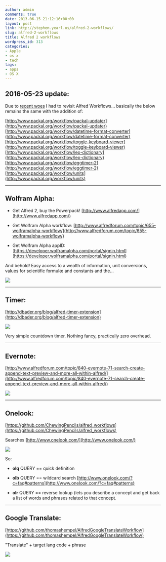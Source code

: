 ```yaml
---
author: admin
comments: true
date: 2013-06-15 21:12:16+00:00
layout: post
link: http://stephen.yearl.us/alfred-2-workflows/
slug: alfred-2-workflows
title: Alfred 2 workflows
wordpress_id: 313
categories:
- Apple
- os x
- tech
tags:
- apps
- OS X
---
```


## 2016-05-23 update:


Due to [recent woes](http://stephen.yearl.us/fsked-home-el-capitan-home-directory/) I had to revisit Alfred Workflows... basically the below remains the same with the addition of:

[http://www.packal.org/workflow/packal-updater](http://www.packal.org/workflow/packal-updater)
[http://www.packal.org/workflow/datetime-format-converter](http://www.packal.org/workflow/datetime-format-converter)
[http://www.packal.org/workflow/toggle-keyboard-viewer](http://www.packal.org/workflow/toggle-keyboard-viewer)
[http://www.packal.org/workflow/leo-dictionary](http://www.packal.org/workflow/leo-dictionary)
[http://www.packal.org/workflow/eggtimer-2](http://www.packal.org/workflow/eggtimer-2)
[http://www.packal.org/workflow/units](http://www.packal.org/workflow/units)



* * *





## Wolfram Alpha:






 	
  * Get Alfred 2, buy the Powerpack! [http://www.alfredapp.com/](http://www.alfredapp.com/)

 	
  * Get Wolfram Alpha workflow: [http://www.alfredforum.com/topic/655-wolframalpha-workflow/](http://www.alfredforum.com/topic/655-wolframalpha-workflow/)

 	
  * Get Wolfram Alpha appID: [https://developer.wolframalpha.com/portal/signin.html](https://developer.wolframalpha.com/portal/signin.html)


And behold! Easy access to a wealth of information, unit conversions, values for scientific formulæ and constants and the...

![](http://stephen.yearl.us/wp-content/uploads/2013/07/wpid-Screen-Shot-2013-07-08-at-17.06.02-5.png)



* * *





## Timer:


[http://dbader.org/blog/alfred-timer-extension](http://dbader.org/blog/alfred-timer-extension)

![](http://stephen.yearl.us/wp-content/uploads/2013/07/wpid-alfred-timer1.png)

Very simple countdown timer. Nothing fancy, practically zero overhead.



* * *





## Evernote:




[http://www.alfredforum.com/topic/840-evernote-71-search-create-append-text-preview-and-more-all-within-alfred/](http://www.alfredforum.com/topic/840-evernote-71-search-create-append-text-preview-and-more-all-within-alfred/)

![](http://stephen.yearl.us/wp-content/uploads/2013/07/wpid-Screen-Shot-2013-07-08-at-21.07.09-1.png)



* * *





## Onelook:


[https://github.com/ChewingPencils/alfred_workflows](https://github.com/ChewingPencils/alfred_workflows)

Searches [http://www.onelook.com/](http://www.onelook.com/)

![](http://stephen.yearl.us/wp-content/uploads/2013/07/wpid-Screen-Shot-2013-07-08-at-21.35.39-31.png)

So:



 	
  * **olq** QUERY == quick definition

 	
  * **olb** QUERY == wildcard search [http://www.onelook.com/?c=faq#patterns](http://www.onelook.com/?c=faq#patterns)

 	
  * **olr** QUERY == reverse lookup (lets you describe a concept and get back a list of words and phrases related to that concept.





* * *





## Google Translate:


[https://github.com/thomashempel/AlfredGoogleTranslateWorkflow](https://github.com/thomashempel/AlfredGoogleTranslateWorkflow)



"Translate" + target lang code + phrase

![](http://stephen.yearl.us/wp-content/uploads/2013/07/wpid-Screen-Shot-2013-07-08-at-22.03.06-.png)




